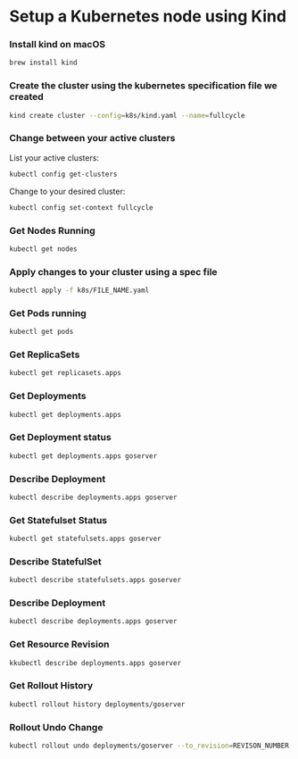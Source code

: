 # Setup a Kubernetes node using Kind

### Install kind on macOS
```sh
brew install kind
```

### Create the cluster using the kubernetes specification file we created
```sh
kind create cluster --config=k8s/kind.yaml --name=fullcycle
```

### Change between your active clusters
List your active clusters:
```sh
kubectl config get-clusters
```

Change to your desired cluster:
```sh
kubectl config set-context fullcycle
```

### Get Nodes Running
```sh
kubectl get nodes
```

### Apply changes to your cluster using a spec file
```sh
kubectl apply -f k8s/FILE_NAME.yaml
```

### Get Pods running
```sh
kubectl get pods
```

### Get ReplicaSets
```sh
kubectl get replicasets.apps
```

### Get Deployments
```sh
kubectl get deployments.apps
```

### Get Deployment status
```sh
kubectl get deployments.apps goserver
```

### Describe Deployment
```sh
kubectl describe deployments.apps goserver
```

### Get Statefulset Status
```sh
kubectl get statefulsets.apps goserver
```

### Describe StatefulSet
```sh
kubectl describe statefulsets.apps goserver
```

### Describe Deployment
```sh
kubectl describe deployments.apps goserver
```

### Get Resource Revision
```sh
kkubectl describe deployments.apps goserver
```

### Get Rollout History
```sh
kubectl rollout history deployments/goserver
```

### Rollout Undo Change
```sh
kubectl rollout undo deployments/goserver --to_revision=REVISON_NUMBER
```

